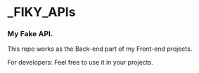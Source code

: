 # _FIKY_APIs

### My Fake API.

This repo works as the Back-end part of my Front-end projects.

For developers: Feel free to use it in your projects.
